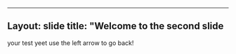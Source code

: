 ---
Layout: slide
title: "Welcome to the second slide 
--
your test  yeet
use the left arrow to go back!
